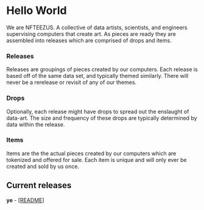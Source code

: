 # Hello World
We are NFTEEZUS. A collective of data artists, scientists, and engineers supervising computers that create art. As pieces are ready they are assembled into releases which are comprised of drops and items. 

### Releases
Releases are groupings of pieces created by our computers. Each release is based off of the same data set, and typically themed similarly. There will never be a rerelease or revisit of any of our themes. 

### Drops
Optionally, each release might have drops to spread out the enslaught of data-art. The size and frequency of these drops are typically determined by data within the release. 

### Items
Items are the the actual pieces created by our computers which are tokenized and offered for sale. Each item is unique and will only ever be created and sold by us once. 

## Current releases

**ye** - [[README](https://github.com/nfteezus/ye/README.md)]
